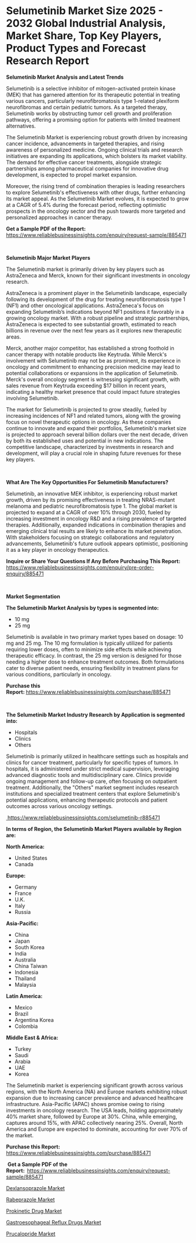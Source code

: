 <p><h1>Selumetinib Market Size 2025 - 2032 Global Industrial Analysis, Market Share, Top Key Players, Product Types and Forecast Research Report</h1></p><p><strong>Selumetinib Market Analysis and Latest Trends</strong></p>
<p><p>Selumetinib is a selective inhibitor of mitogen-activated protein kinase (MEK) that has garnered attention for its therapeutic potential in treating various cancers, particularly neurofibromatosis type 1-related plexiform neurofibromas and certain pediatric tumors. As a targeted therapy, Selumetinib works by obstructing tumor cell growth and proliferation pathways, offering a promising option for patients with limited treatment alternatives.</p><p>The Selumetinib Market is experiencing robust growth driven by increasing cancer incidence, advancements in targeted therapies, and rising awareness of personalized medicine. Ongoing clinical trials and research initiatives are expanding its applications, which bolsters its market viability. The demand for effective cancer treatments, alongside strategic partnerships among pharmaceutical companies for innovative drug development, is expected to propel market expansion.</p><p>Moreover, the rising trend of combination therapies is leading researchers to explore Selumetinib's effectiveness with other drugs, further enhancing its market appeal. As the Selumetinib Market evolves, it is expected to grow at a CAGR of 5.4% during the forecast period, reflecting optimistic prospects in the oncology sector and the push towards more targeted and personalized approaches in cancer therapy.</p></p>
<p><strong>Get a Sample PDF of the Report:&nbsp;</strong> <a href="https://www.reliablebusinessinsights.com/enquiry/request-sample/885471?utm_campaign=1091&utm_medium=2&utm_source=Github&utm_content=ia&utm_term=08032025&utm_id=selumetinib">https://www.reliablebusinessinsights.com/enquiry/request-sample/885471</a></p>
<p>&nbsp;</p>
<p><strong>Selumetinib Major Market Players</strong></p>
<p><p>The Selumetinib market is primarily driven by key players such as AstraZeneca and Merck, known for their significant investments in oncology research. </p><p>AstraZeneca is a prominent player in the Selumetinib landscape, especially following its development of the drug for treating neurofibromatosis type 1 (NF1) and other oncological applications. AstraZeneca's focus on expanding Selumetinib’s indications beyond NF1 positions it favorably in a growing oncology market. With a robust pipeline and strategic partnerships, AstraZeneca is expected to see substantial growth, estimated to reach billions in revenue over the next few years as it explores new therapeutic areas.</p><p>Merck, another major competitor, has established a strong foothold in cancer therapy with notable products like Keytruda. While Merck's involvement with Selumetinib may not be as prominent, its experience in oncology and commitment to enhancing precision medicine may lead to potential collaborations or expansions in the application of Selumetinib. Merck's overall oncology segment is witnessing significant growth, with sales revenue from Keytruda exceeding $17 billion in recent years, indicating a healthy market presence that could impact future strategies involving Selumetinib.</p><p>The market for Selumetinib is projected to grow steadily, fueled by increasing incidences of NF1 and related tumors, along with the growing focus on novel therapeutic options in oncology. As these companies continue to innovate and expand their portfolios, Selumetinib's market size is projected to approach several billion dollars over the next decade, driven by both its established uses and potential in new indications. The competitive landscape, characterized by investments in research and development, will play a crucial role in shaping future revenues for these key players.</p></p>
<p>&nbsp;</p>
<p><strong>What Are The Key Opportunities For Selumetinib Manufacturers?</strong></p>
<p><p>Selumetinib, an innovative MEK inhibitor, is experiencing robust market growth, driven by its promising effectiveness in treating NRAS-mutant melanoma and pediatric neurofibromatosis type 1. The global market is projected to expand at a CAGR of over 10% through 2030, fueled by increasing investment in oncology R&D and a rising prevalence of targeted therapies. Additionally, expanded indications in combination therapies and emerging clinical trial results are likely to enhance its market penetration. With stakeholders focusing on strategic collaborations and regulatory advancements, Selumetinib's future outlook appears optimistic, positioning it as a key player in oncology therapeutics.</p></p>
<p><strong>Inquire or Share Your Questions If Any Before Purchasing This Report:</strong> <a href="https://www.reliablebusinessinsights.com/enquiry/pre-order-enquiry/885471?utm_campaign=1091&utm_medium=2&utm_source=Github&utm_content=ia&utm_term=08032025&utm_id=selumetinib">https://www.reliablebusinessinsights.com/enquiry/pre-order-enquiry/885471</a></p>
<p>&nbsp;</p>
<p><strong>Market Segmentation</strong></p>
<p><strong>The Selumetinib Market Analysis by types is segmented into:</strong></p>
<p><ul><li>10 mg</li><li>25 mg</li></ul></p>
<p><p>Selumetinib is available in two primary market types based on dosage: 10 mg and 25 mg. The 10 mg formulation is typically utilized for patients requiring lower doses, often to minimize side effects while achieving therapeutic efficacy. In contrast, the 25 mg version is designed for those needing a higher dose to enhance treatment outcomes. Both formulations cater to diverse patient needs, ensuring flexibility in treatment plans for various conditions, particularly in oncology.</p></p>
<p><strong>Purchase this Report:&nbsp;</strong><a href="https://www.reliablebusinessinsights.com/purchase/885471?utm_campaign=1091&utm_medium=2&utm_source=Github&utm_content=ia&utm_term=08032025&utm_id=selumetinib">https://www.reliablebusinessinsights.com/purchase/885471</a></p>
<p>&nbsp;</p>
<p><strong>The Selumetinib Market Industry Research by Application is segmented into:</strong></p>
<p><ul><li>Hospitals</li><li>Clinics</li><li>Others</li></ul></p>
<p><p>Selumetinib is primarily utilized in healthcare settings such as hospitals and clinics for cancer treatment, particularly for specific types of tumors. In hospitals, it is administered under strict medical supervision, leveraging advanced diagnostic tools and multidisciplinary care. Clinics provide ongoing management and follow-up care, often focusing on outpatient treatment. Additionally, the "Others" market segment includes research institutions and specialized treatment centers that explore Selumetinib's potential applications, enhancing therapeutic protocols and patient outcomes across various oncology settings.</p></p>
<p><a href="https://www.reliablebusinessinsights.com/selumetinib-r885471?utm_campaign=1091&utm_medium=2&utm_source=Github&utm_content=ia&utm_term=08032025&utm_id=selumetinib">&nbsp;https://www.reliablebusinessinsights.com/selumetinib-r885471</a></p>
<p><strong>In terms of Region, the Selumetinib Market Players available by Region are:</strong></p>
<p>
    <p> <strong> North America: </strong>
        <ul>
            <li>United States</li>
            <li>Canada</li>
        </ul>
        </p> 
    <p> <strong> Europe: </strong>
        <ul>
            <li>Germany</li>
            <li>France</li>
            <li>U.K.</li>
            <li>Italy</li>
            <li>Russia</li>
        </ul>
        </p> 
    <p> <strong> Asia-Pacific: </strong>
        <ul>
            <li>China</li>
            <li>Japan</li>
            <li>South Korea</li>
            <li>India</li>
            <li>Australia</li>
            <li>China Taiwan</li>
            <li>Indonesia</li>
            <li>Thailand</li>
            <li>Malaysia</li>
        </ul>
        </p> 
    <p> <strong> Latin America: </strong>
        <ul>
            <li>Mexico</li>
            <li>Brazil</li>
            <li>Argentina Korea</li>
            <li>Colombia</li>
        </ul>
        </p> 
    <p> <strong> Middle East & Africa: </strong>
        <ul>
            <li>Turkey</li>
            <li>Saudi</li>
            <li>Arabia</li>
            <li>UAE</li>
            <li>Korea</li>
        </ul>
    </p>
    </p>
<p><p>The Selumetinib market is experiencing significant growth across various regions, with the North America (NA) and Europe markets exhibiting robust expansion due to increasing cancer prevalence and advanced healthcare infrastructure. Asia-Pacific (APAC) shows promise owing to rising investments in oncology research. The USA leads, holding approximately 40% market share, followed by Europe at 30%. China, while emerging, captures around 15%, with APAC collectively nearing 25%. Overall, North America and Europe are expected to dominate, accounting for over 70% of the market.</p></p>
<p><strong>Purchase this Report: </strong><a href="https://www.reliablebusinessinsights.com/purchase/885471?utm_campaign=1091&utm_medium=2&utm_source=Github&utm_content=ia&utm_term=08032025&utm_id=selumetinib">https://www.reliablebusinessinsights.com/purchase/885471</a></p>
<p>&nbsp;<strong>Get a Sample PDF of the Report:&nbsp;&nbsp;</strong><a href="https://www.reliablebusinessinsights.com/enquiry/request-sample/885471?utm_campaign=1091&utm_medium=2&utm_source=Github&utm_content=ia&utm_term=08032025&utm_id=selumetinib">https://www.reliablebusinessinsights.com/enquiry/request-sample/885471</a></p>
<p><strong></strong></p>
<p><p><a href="https://github.com/edderkoliso1/Market-Research-Report-List-1/blob/main/dexlansoprazole-market.md?utm_campaign=1091&utm_medium=2&utm_source=Github&utm_content=ia&utm_term=08032025&utm_id=selumetinib">Dexlansoprazole Market</a></p><p><a href="https://github.com/sarialahipff/Market-Research-Report-List-1/blob/main/rabeprazole-market.md?utm_campaign=1091&utm_medium=2&utm_source=Github&utm_content=ia&utm_term=08032025&utm_id=selumetinib">Rabeprazole Market</a></p><p><a href="https://github.com/mafeasavzal/Market-Research-Report-List-1/blob/main/prokinetic-drug-market.md?utm_campaign=1091&utm_medium=2&utm_source=Github&utm_content=ia&utm_term=08032025&utm_id=selumetinib">Prokinetic Drug Market</a></p><p><a href="https://github.com/seemagarbeha/Market-Research-Report-List-1/blob/main/gastroesophageal-reflux-drugs-market.md?utm_campaign=1091&utm_medium=2&utm_source=Github&utm_content=ia&utm_term=08032025&utm_id=selumetinib">Gastroesophageal Reflux Drugs Market</a></p><p><a href="https://github.com/gorbaicodaro/Market-Research-Report-List-1/blob/main/prucalopride-market.md?utm_campaign=1091&utm_medium=2&utm_source=Github&utm_content=ia&utm_term=08032025&utm_id=selumetinib">Prucalopride Market</a></p></p>